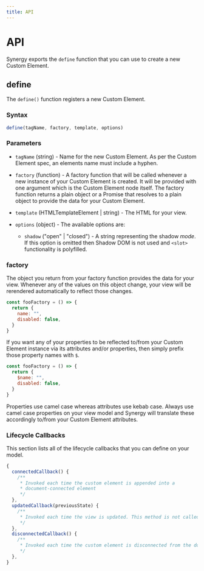 ```yaml
---
title: API
---
```


# API

Synergy exports the `define` function that you can use to create a new Custom Element.

## define

The `define()` function registers a new Custom Element.

### Syntax

```js
define(tagName, factory, template, options)
```

### Parameters

- `tagName` (string) - Name for the new Custom Element. As per the Custom Element
  spec, an elements name must include a hyphen.

- `factory` (function) - A factory function that will be called whenever a new instance of your Custom Element is created. It will be provided with one argument which is the Custom Element node itself. The factory function returns a plain object or a Promise that resolves to a plain object to provide the data for your Custom Element.

- `template` (HTMLTemplateElement | string) - The HTML for your view.

- `options` (object) - The available options are:

  - `shadow` ("open" | "closed") - A string representing the shadow _mode_. If this option is omitted then Shadow DOM is not used and `<slot>` functionality is polyfilled.

### factory

The object you return from your factory function provides the data for your view. Whenever any of the values on this object change, your view will be rerendered automatically to reflect those changes.

```js
const fooFactory = () => {
  return {
    name: "",
    disabled: false,
  }
}
```

If you want any of your properties to be reflected to/from your Custom Element instance via its attributes and/or properties, then simply prefix those property names with `$`.

```js
const fooFactory = () => {
  return {
    $name: "",
    disabled: false,
  }
}
```

Properties use camel case whereas attributes use kebab case. Always use camel case properties on your view model and Synergy will translate these accordingly to/from your Custom Element attributes.

### Lifecycle Callbacks

This section lists all of the lifecycle callbacks that you can define on your model.

```js
{
  connectedCallback() {
    /**
     * Invoked each time the custom element is appended into a
     * document-connected element
     */
  },
  updatedCallback(previousState) {
    /**
     * Invoked each time the view is updated. This method is not called after the initial render. previousState is an object representing the model state prior to the last update
     */
  },
  disconnectedCallback() {
    /**
     * Invoked each time the custom element is disconnected from the document
     */
  },
}
```
